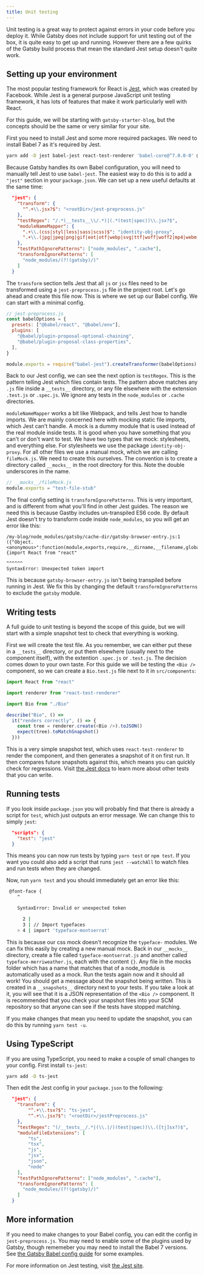 ```yaml
---
title: Unit testing
---
```


Unit testing is a great way to protect against errors in your code before you
deploy it. While Gatsby does not include support for unit testing out of the
box, it is quite easy to get up and running. However there are a few quirks of
the Gatsby build process that mean the standard Jest setup doesn't quite work.

## Setting up your environment

The most popular testing framework for React is [Jest](https://jestjs.io/),
which was created by Facebook. While Jest is a general purpose JavaScript unit
testing framework, it has lots of features that make it work particularly well
with React.

For this guide, we will be starting with `gatsby-starter-blog`, but the concepts
should be the same or very similar for your site.

First you need to install Jest and some more required packages. We need to
install Babel 7 as it's required by Jest.

```sh
yarn add -D jest babel-jest react-test-renderer 'babel-core@^7.0.0-0' @babel/core identity-obj-proxy @babel/plugin-proposal-class-properties @babel/plugin-proposal-optional-chaining
```

Because Gatsby handles its own Babel configuration, you will need to manually
tell Jest to use `babel-jest`. The easiest way to do this is to add a `"jest"`
section in your `package.json`. We can set up a new useful defaults at the same
time:

```json
  "jest": {
    "transform": {
      "^.+\\.jsx?$": "<rootDir>/jest-preprocess.js"
    },
    "testRegex": "/.*(__tests__\\/.*)|(.*(test|spec))\\.jsx?$",
    "moduleNameMapper": {
      ".+\\.(css|styl|less|sass|scss)$": "identity-obj-proxy",
      ".+\\.(jpg|jpeg|png|gif|eot|otf|webp|svg|ttf|woff|woff2|mp4|webm|wav|mp3|m4a|aac|oga)$": "<rootDir>/__mocks__/fileMock.js"
    },
    "testPathIgnorePatterns": ["node_modules", ".cache"],
    "transformIgnorePatterns": [
      "node_modules/(?!(gatsby)/)"
    ]
  }
```

The `transform` section tells Jest that all `js` or `jsx` files need to be
transformed using a `jest-preprocess.js` file in the project root. Let's go
ahead and create this file now. This is where we set up our Babel config. We can
start with a minimal config.

```js
// jest-preprocess.js
const babelOptions = {
  presets: ["@babel/react", "@babel/env"],
  plugins: [
    "@babel/plugin-proposal-optional-chaining",
    "@babel/plugin-proposal-class-properties",
  ],
}

module.exports = require("babel-jest").createTransformer(babelOptions)
```

Back to our Jest config, we can see the next option is `testRegex`. This is the
pattern telling Jest which files contain tests. The pattern above matches any
`.js` file inside a `__tests__` directory, or any file elsewhere with the
extension `.test.js` or `.spec.js`. We ignore any tests in the `node_modules` or
`.cache` directories.

`moduleNameMapper` works a bit like Webpack, and tells Jest how to handle
imports. We are mainly concerned here with mocking static file imports, which
Jest can't handle. A mock is a dummy module that is used instead of the real
module inside tests. It is good when you have something that you can't or don't
want to test. We have two types that we mock: stylesheets, and everything else.
For stylesheets we use the package `identity-obj-proxy`. For all other files we
use a manual mock, which we are calling `fileMock.js`. We need to create this
ourselves. The convention is to create a directory called `__mocks__` in the
root directory for this. Note the double underscores in the name.

```js
// __mocks__/fileMock.js
module.exports = "test-file-stub"
```

The final config setting is `transformIgnorePatterns`. This is very important,
and is different from what you'll find in other Jest guides. The reason we need
this is because Gastby includes un-transpiled ES6 code. By default Jest doesn't
try to transform code inside `node_modules`, so you will get an error like this:

```
/my-blog/node_modules/gatsby/cache-dir/gatsby-browser-entry.js:1
({"Object.<anonymous>":function(module,exports,require,__dirname,__filename,global,jest){import React from "react"
                                                                                            ^^^^^^
SyntaxError: Unexpected token import
```

This is because `gatsby-browser-entry.js` isn't being transpiled before running
in Jest. We fix this by changing the default `transformIgnorePatterns` to
exclude the `gatsby` module.

## Writing tests

A full guide to unit testing is beyond the scope of this guide, but we will
start with a simple snapshot test to check that everything is working.

First we will create the test file. As you remember, we can either put these in
a `__tests__` directory, or put them elsewhere (usually next to the component
itself), with the extention `.spec.js` or `.test.js`. The decision comes down to
your own taste. For this guide we will be testing the `<Bio />` component, so we
can create a `Bio.test.js` file next to it in `src/components`:

```js
import React from "react"

import renderer from "react-test-renderer"

import Bio from "./Bio"

describe("Bio", () =>
  it("renders correctly", () => {
    const tree = renderer.create(<Bio />).toJSON()
    expect(tree).toMatchSnapshot()
  }))
```

This is a very simple snapshot test, which uses `react-test-renderer` to render
the component, and then generates a snapshot of it on first run. It then
compares future snapshots against this, which means you can quickly check for
regressions. Visit [the Jest docs](https://jestjs.io/docs/en/getting-started) to
learn more about other tests that you can write.

## Running tests

If you look inside `package.json` you will probably find that there is already a
script for `test`, which just outputs an error message. We can change this to
simply `jest`:

```json
  "scripts": {
    "test": "jest"
  }
```

This means you can now run tests by typing `yarn test` or `npm test`. If you
want you could also add a script that runs `jest --watchAll` to watch files and
run tests when they are changed.

Now, run `yarn test` and you should immediately get an error like this:

```sh
 @font-face {
    ^

    SyntaxError: Invalid or unexpected token

      2 |
      3 | // Import typefaces
    > 4 | import 'typeface-montserrat'
```

This is because our css mock doesn't recognize the `typeface-` modules. We can
fix this easily by creating a new manual mock. Back in our `__mocks__`
directory, create a file called `typeface-montserrat.js` and another called
`typeface-merriweather.js`, each with the content `{}`. Any file in the mocks
folder which has a name that matches that of a node_module is automatically used
as a mock. Run the tests again now and it should all work! You should get a
message about the snapshot being written. This is created in a `__snapshots__`
directory next to your tests. If you take a look at it, you will see that it is
a JSON representation of the `<Bio />` component. It is recommended that you
check your snapshot files into your SCM repository so that anyone can see if the
tests have stopped matching.

If you make changes that mean you need to update the snapshot, you can do this
by running `yarn test -u`.

## Using TypeScript

If you are using TypeScript, you need to make a couple of small changes to your
config. First install `ts-jest`:

```sh
yarn add -D ts-jest
```

Then edit the Jest config in your `package.json` to the following:

```json
  "jest": {
    "transform": {
        "^.+\\.tsx?$": "ts-jest",
        "^.+\\.jsx?$": "<rootDir>/jestPreprocess.js"
    },
    "testRegex": "(/__tests__/.*|(\\.|/)(test|spec))\\.([tj]sx?)$",
    "moduleFileExtensions": [
        "ts",
        "tsx",
        "js",
        "jsx",
        "json",
        "node"
    ],
    "testPathIgnorePatterns": ["node_modules", ".cache"],
    "transformIgnorePatterns": [
      "node_modules/(?!(gatsby)/)"
    ]
  }
```

## More information

If you need to make changes to your Babel config, you can edit the config in
`jest-preprocess.js`. You may need to enable some of the plugins used by Gatsby,
though rememeber you may need to install the Babel 7 versions. See
[the Gatsby Babel config guide](/docs/babel/) for some examples.

For more information on Jest testing, visit
[the Jest site](https://jestjs.io/docs/en/getting-started).
